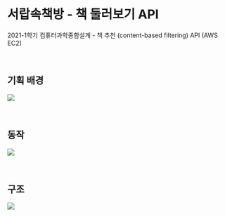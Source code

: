 # 서랍속책방 - 책 둘러보기 API
2021-1학기 컴퓨터과학종합설계 - 책 추천 (content-based filtering) API (AWS EC2)

<br>

## 기획 배경
![](https://s3.us-west-2.amazonaws.com/secure.notion-static.com/86c4f5f4-a9ce-437e-88fd-58f8b70442ed/Untitled.png?X-Amz-Algorithm=AWS4-HMAC-SHA256&X-Amz-Content-Sha256=UNSIGNED-PAYLOAD&X-Amz-Credential=AKIAT73L2G45EIPT3X45%2F20220317%2Fus-west-2%2Fs3%2Faws4_request&X-Amz-Date=20220317T052659Z&X-Amz-Expires=86400&X-Amz-Signature=ebaf512f12d769ccf8b66874951519e359b0b0d8c6a5ac7f832925c495d90f03&X-Amz-SignedHeaders=host&response-content-disposition=filename%20%3D%22Untitled.png%22&x-id=GetObject)

<br>

## 동작
![](https://s3.us-west-2.amazonaws.com/secure.notion-static.com/4cfad3d8-5834-4045-871e-d739d5a0bdef/Untitled.png?X-Amz-Algorithm=AWS4-HMAC-SHA256&X-Amz-Content-Sha256=UNSIGNED-PAYLOAD&X-Amz-Credential=AKIAT73L2G45EIPT3X45%2F20220317%2Fus-west-2%2Fs3%2Faws4_request&X-Amz-Date=20220317T052653Z&X-Amz-Expires=86400&X-Amz-Signature=859e8cad43b9e4e34df93fed99507b092ed5104efdd806a73f416580aba4ffdb&X-Amz-SignedHeaders=host&response-content-disposition=filename%20%3D%22Untitled.png%22&x-id=GetObject)

<br>

## 구조
![](https://s3.us-west-2.amazonaws.com/secure.notion-static.com/1e0febf4-6b30-4be0-86c1-e0d9ba3121e9/Untitled.png?X-Amz-Algorithm=AWS4-HMAC-SHA256&X-Amz-Content-Sha256=UNSIGNED-PAYLOAD&X-Amz-Credential=AKIAT73L2G45EIPT3X45%2F20220317%2Fus-west-2%2Fs3%2Faws4_request&X-Amz-Date=20220317T052656Z&X-Amz-Expires=86400&X-Amz-Signature=069363490bccc99616843ef4064e2e398340281e7ec46bc381fa4e30f4093c34&X-Amz-SignedHeaders=host&response-content-disposition=filename%20%3D%22Untitled.png%22&x-id=GetObject)
